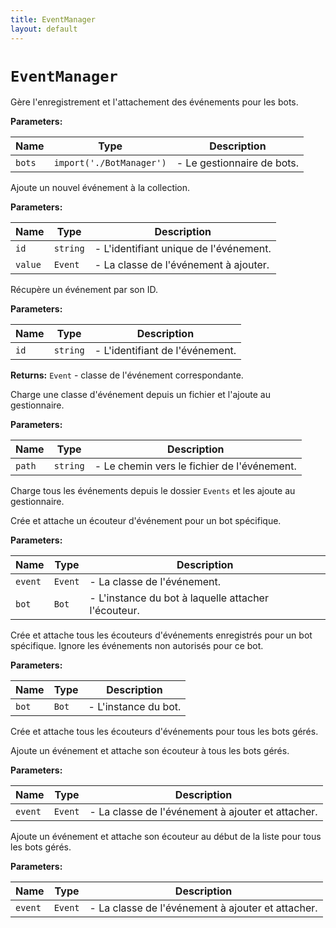 ```yaml
---
title: EventManager
layout: default
---
```


# `EventManager`

Gère l'enregistrement et l'attachement des événements pour les bots.

**Parameters:**

| Name | Type | Description |
| ---- | ---- | ----------- |
| `bots` | `import('./BotManager')` | - Le gestionnaire de bots. |

Ajoute un nouvel événement à la collection.

**Parameters:**

| Name | Type | Description |
| ---- | ---- | ----------- |
| `id` | `string` | - L'identifiant unique de l'événement. |
| `value` | `Event` | - La classe de l'événement à ajouter. |

Récupère un événement par son ID.

**Parameters:**

| Name | Type | Description |
| ---- | ---- | ----------- |
| `id` | `string` | - L'identifiant de l'événement. |

**Returns:** `Event` - classe de l'événement correspondante.

Charge une classe d'événement depuis un fichier et l'ajoute au gestionnaire.

**Parameters:**

| Name | Type | Description |
| ---- | ---- | ----------- |
| `path` | `string` | - Le chemin vers le fichier de l'événement. |

Charge tous les événements depuis le dossier `Events` et les ajoute au gestionnaire.

Crée et attache un écouteur d'événement pour un bot spécifique.

**Parameters:**

| Name | Type | Description |
| ---- | ---- | ----------- |
| `event` | `Event` | - La classe de l'événement. |
| `bot` | `Bot` | - L'instance du bot à laquelle attacher l'écouteur. |

Crée et attache tous les écouteurs d'événements enregistrés pour un bot spécifique. Ignore les événements non autorisés pour ce bot.

**Parameters:**

| Name | Type | Description |
| ---- | ---- | ----------- |
| `bot` | `Bot` | - L'instance du bot. |

Crée et attache tous les écouteurs d'événements pour tous les bots gérés.

Ajoute un événement et attache son écouteur à tous les bots gérés.

**Parameters:**

| Name | Type | Description |
| ---- | ---- | ----------- |
| `event` | `Event` | - La classe de l'événement à ajouter et attacher. |

Ajoute un événement et attache son écouteur au début de la liste pour tous les bots gérés.

**Parameters:**

| Name | Type | Description |
| ---- | ---- | ----------- |
| `event` | `Event` | - La classe de l'événement à ajouter et attacher. |

